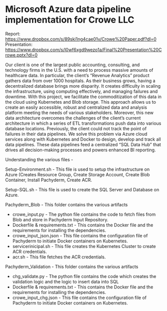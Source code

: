# Microsoft Azure data pipeline implementation for Crowe LLC

Report: https://www.dropbox.com/s/89ski1ng4cae01v/Crowe%20Paper.pdf?dl=0 <br>
Presentation: https://www.dropbox.com/s/l0wf6xgd9wezo1a/Final%20Presentation%20Crowe.pptx?dl=0

Our client is one of the largest public accounting, consulting, and technology firms in the U.S. with a need to process massive amounts of healthcare data. In particular, the client’s “Revenue Analytics” product gathers data from over 1000 hospitals. As their business grows, having a decentralized database brings more disparity. It creates difficulty in scaling the infrastructure, using computing effectively, and managing failures and downtime. With this project, we facilitate the commoditization of this data in the cloud using Kubernetes and Blob storage. This approach allows us to create an easily accessible, robust and centralized data and analysis platform meeting the needs of various stakeholders. Moreover, this new data architecture overcomes the challenges of the client’s current architecture in which a series of ETL transformations push data into various database locations. Previously, the client could not track the point of failures in their data pipelines. We solve this problem via Azure cloud services along with Kubernetes and Docker to design, develop and track all data pipelines. These data pipelines feed a centralized “SQL Data Hub” that drives all decision-making processes and powers enhanced BI reporting.

Understanding the various files - 

Setup-Environment.sh - This file is used to setup the infrastructure on Azure (Creates Resource Group, Create Storage Account, Create Blob Container, Install Pachyderm, Create ACR.

Setup-SQL.sh - This file is used to create the SQL Server and Database on Azure.

Pachyderm_Blob - This folder contains the various artifacts 
- crowe_input.py - The python file contains the code to fetch files from Blob and store in Pachyderm Input Repository.
- Dockerfile & requirements.txt - This contains the Docker file and the requirements for installing the dependencies.
- crowe_input_json.json - This file contains the configuration file of Pachyderm to initiate Docker containers on Kubernetes.
- servicerinicipal.sh - This file creates the Kubernetes Cluster to create ACR credentials.
- acr.sh - This file fetches the ACR credentials.

Pachyderm_Validation - This folder contains the various artifacts
- chg_validate.py - The python file contains the code which creates the validation logic and the logic to insert data into SQL
- Dockerfile & requirements.txt - This contains the Docker file and the requirements for installing the dependencies.
- crowe_input_chg.json - This file contains the configuration file of Pachyderm to initiate Docker containers on Kubernetes.
